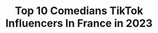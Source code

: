 ---
title: Top 10 Comedians TikTok Influencers In France in 2023
description: >-
  Find top comedians TikTok influencers in France in 2023. Most popular hashtags: #pourtoi #foryou #humour #foryoupage.
platform: TikTok
hits: 37
text_top: Discover the best TikTok accounts on inBeat.
text_bottom: Our platform holds 37 TikTok influencers like this in France for you to collaborate.
profiles:
  - username: "redhajr"
    fullname: >-
      Redha JR
    bio: >-
      French comedian 🇫🇷 📮 Redhajr.contact.pro@gmail.com 🦧🏴‍☠️❤️
    location: "France"
    followers: 2300000
    engagement: 1702
    commentsToLikes: 0.005651
    id: ck9025jt4c3ws0j78tnvvmvnx
    verified: true
    hashtags: "#sosomaness"
  - username: "thomas.letutour"
    fullname: >-
      Thomas Le Tutour
    bio: >-
      IG: thomas.letutour Singer/Comedian 🎙🎭 Spreading Positivity 🌈 🇨🇦✨🇫🇷
    location: "France"
    followers: 8848
    engagement: 1038
    commentsToLikes: 0.013286
    id: cka0s32ljjlok0i78gs4sdknf
    verified: false
    hashtags: "#quebec, #foryou, #4u, #snow"
  - username: "stephanesacreofficiel"
    fullname: >-
      stephanesacre
    bio: >-
      L’excès, comedian from 🇨🇮 live in Paris 🇫🇷/👻 blacknigga95 /📷 stephanesacre
    location: "France"
    followers: 8257
    engagement: 960
    commentsToLikes: 0.014646
    id: ckadavrxbk6v10i78w624rx9h
    verified: false
    hashtags: ""
  - username: "angelikadewiseoff"
    fullname: >-
      Angelika De Wise ⚜️
    bio: >-
      Je penses donc je le suis - Aristocrate
    location: "France"
    followers: 26400
    engagement: 408
    commentsToLikes: 0.000000
    id: ck9c2whjypd8w0j782mkz53h4
    verified: false
    hashtags: "#angelikadewisemovie, #angelikadewise, #pourtoi, #gabysolis"
  - username: "carlito8093"
    fullname: >-
      Carlito lucho
    bio: >-
      Instagram: carlitolucho Snap: carlito.om Comédien😀 Charles.om82@gmail.com
    location: "France"
    followers: 106300
    engagement: 1499
    commentsToLikes: 0.059076
    id: ck9vcmttirbx70j786vcnc29x
    verified: false
    hashtags: "#collage, #fyp, #tiktok, #oklm"
  - username: "mohamedlesuedois"
    fullname: >-
      MOHAMED LE SUEDOIS
    bio: >-
      humoriste comedien
    location: "France"
    followers: 27600
    engagement: 733
    commentsToLikes: 0.061096
    id: cka83zzijr6t90i78qoayaixs
    verified: false
    hashtags: "#foryou, #didierraoult, #pourtoi, #jequittecetteplanete"
  - username: "asterixdu33"
    fullname: >-
      le souf comedy club
    bio: >-
      Comédien/喜剧演员/Actor ➡️👻stiktokeur👻⬅️ je répond à tous le monde ✔️
    location: "France"
    followers: 359900
    engagement: 1468
    commentsToLikes: 0.058809
    id: ck81sx8sltsre0j78gtie6low
    verified: false
    hashtags: "#foryoupage, #pourtoi, #humour, #com"
  - username: "marynnvita"
    fullname: >-
      Marynn
    bio: >-
      l’alsacienne phénomène chanteuse et comédienne avec un grand cœur vive l’humour
    location: "France"
    followers: 101200
    engagement: 1121
    commentsToLikes: 0.033405
    id: ckav5srpxcgpw0j236vc5wlyb
    verified: false
    hashtags: "#boulo, #travail, #marynn, #pourtoiiii"
  - username: "le_vincent_le_vrai"
    fullname: >-
      Vincent
    bio: >-
      INSTAGRAM : @le_vincent_le_vrai Comédien, enfin je crois, enfin peut-être
    location: "France"
    followers: 515000
    engagement: 1850
    commentsToLikes: 0.011087
    id: ckamnwpu16kfj0i78dg9rhsv1
    verified: false
    hashtags: "#lumieresur, #pourtoii, #levincent, #viral"
  - username: "johnnysteff1"
    fullname: >-
      Johnny Steff
    bio: >-
      Johnny Steff sosie officiel de Johnny Depp et Jack Sparrow, comédien.
    location: "France"
    followers: 735600
    engagement: 788
    commentsToLikes: 0.091864
    id: ckc8xbz58l6mc0j23sd0y5mms
    verified: false
    hashtags: "#viral, #sosie, #piratesofthecarribean, #foryou"
---